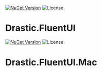 [![NuGet Version](https://img.shields.io/nuget/v/Drastic.FluentUI.svg)](https://www.nuget.org/packages/Drastic.FluentUI/) ![License](https://img.shields.io/badge/License-MIT-blue.svg)

# Drastic.FluentUI

[![NuGet Version](https://img.shields.io/nuget/v/Drastic.FluentUI.Mac.svg)](https://www.nuget.org/packages/Drastic.FluentUI.Mac/) ![License](https://img.shields.io/badge/License-MIT-blue.svg)

# Drastic.FluentUI.Mac